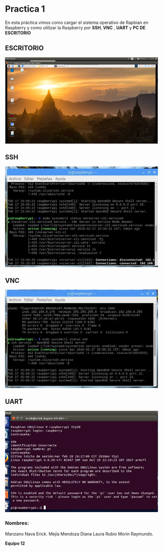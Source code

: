 # **Practica 1**
En esta práctica vimos como cargar el sistema operativo de Rapbian en Raspberry y como utilizar la Raspberry por **SSH**, **VNC** , **UART** y **PC DE ESCRITORIO**

## **ESCRITORIO**
![ Iimagen como PC](https://github.com/Eriick08/embebidos-20-1/blob/master/practicas/prac1.UsoRasp/equipo%2012/pc)

## **SSH**
![ Iimagen con ssh](https://github.com/Eriick08/embebidos-20-1/blob/master/practicas/prac1.UsoRasp/equipo%2012/SSH.jpg)


## **VNC**  
![ Iimagen con vnc](https://github.com/Eriick08/embebidos-20-1/blob/master/practicas/prac1.UsoRasp/equipo%2012/VNC.jpg)


## **UART**  
![ Iimagen con uart](https://github.com/Eriick08/embebidos-20-1/blob/master/practicas/prac1.UsoRasp/equipo%2012/UART.png)

### **Nombres**:
Manzano Nava Erick.
Mejía Mendoza Diana Laura
Rubio Morin Raymundo.
  
  **Equipo 12**


